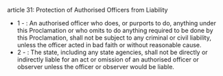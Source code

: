 article 31: Protection of Authorised Officers from Liability

<ul>
			<li>1 - : An authorised officer who does, or purports to do, anything under this Proclamation or who omits to do anything required to be done by this Proclamation, shall not be subject to any criminal or civil liability, unless the officer acted in bad faith or without reasonable cause.<ul>
			</ul></li>			<li>2 - : The state, including any state agencies, shall not be directly or indirectly liable for an act or omission of an authorised officer or observer unless the officer or observer would be liable.<ul>
			</ul></li></ul>